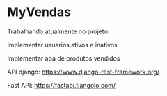 # MyVendas

Trabalhando atualmente no projeto:

Implementar usuarios ativos e inativos

Implementar aba de produtos vendidos

API django:
https://www.django-rest-framework.org/

Fast API:
https://fastapi.tiangolo.com/



